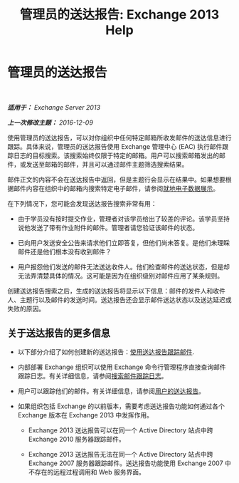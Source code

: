 ﻿---
title: '管理员的送达报告: Exchange 2013 Help'
TOCTitle: 管理员的送达报告
ms:assetid: d98623d3-e0b7-4cb9-93fb-6351b4a06137
ms:mtpsurl: https://technet.microsoft.com/zh-cn/library/JJ919241(v=EXCHG.150)
ms:contentKeyID: 51408280
ms.date: 01/11/2018
mtps_version: v=EXCHG.150
ms.translationtype: HT
---

# 管理员的送达报告

 

_**适用于：** Exchange Server 2013_

_**上一次修改主题：** 2016-12-09_

使用管理员的送达报告，可以对你组织中任何特定邮箱所收发邮件的送达信息进行跟踪。具体来说，管理员的送达报告使用 Exchange 管理中心 (EAC) 执行邮件跟踪日志的目标搜索。该搜索始终仅限于特定的邮箱。用户可以搜索邮箱发出的邮件，或发送至邮箱的邮件，并且可以通过邮件主题筛选搜索结果。

邮件正文的内容不会在送达报告中返回，但是主题行会显示在结果中。如果想要根据邮件内容在组织中的邮箱内搜索特定电子邮件，请参阅[就地电子数据展示](https://docs.microsoft.com/zh-cn/exchange/security-and-compliance/in-place-ediscovery/in-place-ediscovery)。

在下列情况下，您可能会发现送达报告搜索非常有用：

  - 由于学员没有按时提交作业，管理者对该学员给出了较差的评论。该学员坚持说他发送了带有作业附件的邮件。管理者请您验证该邮件的状态。

  - 已向用户发送安全公告来请求他们立即答复，但他们尚未答复。是他们未理睬邮件还是他们根本没有收到邮件？

  - 用户报怨他们发送的邮件无法送达收件人。他们检查邮件的送达状态，但是却无法弄清楚具体的情况。这可能是因为在组织级别对邮件应用了某条规则。

创建送达报告搜索之后，生成的送达报告将显示以下信息：邮件的发件人和收件人、主题行以及邮件的发送时间。送达报告还会显示邮件送达状态以及送达延迟或失败的原因。

## 关于送达报告的更多信息

  - 以下部分介绍了如何创建新的送达报告：[使用送达报告跟踪邮件](track-messages-with-delivery-reports-exchange-2013-help.md).

  - 内部部署 Exchange 组织可以使用 Exchange 命令行管理程序直接查询邮件跟踪日志。有关详细信息，请参阅[搜索邮件跟踪日志](search-message-tracking-logs-exchange-2013-help.md)。

  - 用户可以跟踪他们的邮件。有关详细信息，请参阅[用户的送达报告](https://go.microsoft.com/fwlink/?linkid=279920)。

  - 如果组织包括 Exchange 的以前版本，需要考虑送达报告功能如何通过各个 Exchange 版本在 Exchange 2013 中发挥作用。
    
      - Exchange 2013 送达报告可以在同一个 Active Directory 站点中跨 Exchange 2010 服务器跟踪邮件。
    
      - Exchange 2013 送达报告无法在同一个 Active Directory 站点中跨 Exchange 2007 服务器跟踪邮件。送达报告功能使用 Exchange 2007 中不存在的远程过程调用和 Web 服务界面。


